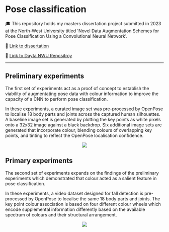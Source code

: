 # Pose classification
🎓 This repository holds my masters dissertation project submitted in 2023 at the North-West University titled 'Novel Data Augmentation Schemes for Pose Classification Using a Convolutional Neural Network'.

📓 [Link to dissertation](https://www.nwu.ac.za "NWU Masters Dissertation")

💽 [Link to Dayta NWU Repositroy](https://dayta.nwu.ac.za/authors/JACO_DU_TOIT/15458408 "NWU Dayta Repository")

---

## Preliminary experiments
The first set of experiments act as a proof of concept to establish the viability of augmentating pose data with colour information to improve the capacity of a CNN to perform pose classification.

In these experiments, a curated image set was pre-processed by OpenPose to localise 18 body parts and joints across the captured human silhouettes. A baseline image set is generated by plotting the key points as white pixels onto a 32x32 image against a black backdrop. Six additional image sets are generated that incorporate colour, blending colours of overlapping key points, and tinting to reflect the OpenPose localisation confidence.

<p align="center">
<img src="https://github.com/dulocian/pose-classification/blob/main/images/Preliminary.png"/>
</p>

## Primary experiments
The second set of experiments expands on the findings of the preliminary experiments which demonstrated that colour acted as a salient feature in pose classification. 

In these experiments, a video dataset designed for fall detection is pre-processed by OpenPose to localise the same 18 body parts and joints. The key point colour association is based on four different colour wheels which encode supplemental information differently based on the available spectrum of colours and their structural arrangement. 

<p align="center">
<img src="https://github.com/dulocian/pose-classification/blob/main/images/Primary.gif"/>
</p>
